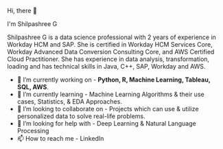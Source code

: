 Hi, there 👋

I'm Shilpashree G 

Shilpashree G is a data science professional with 2 years of experience in Workday HCM and SAP. She is certified in Workday HCM Services Core, Workday Advanced Data Conversion Consulting Core, and AWS Certified Cloud Practitioner. She has experience in data analysis, transformation, loading and has technical skills in Java, C++, SAP, Workday and AWS.

- 🔭 I’m currently working on - **Python, R, Machine Learning, Tableau, SQL, AWS**.
- 🌱 I’m currently learning - Machine Learning Algorithms & their use cases, Statistics, & EDA Approaches.
- 👯 I’m looking to collaborate on - Projects which can use & utilize personalized data to solve real-life problems.
- 🤔 I’m looking for help with - Deep Learning & Natural Language Processing
- 📫 How to reach me - LinkedIn
